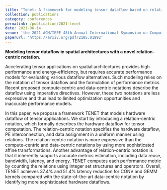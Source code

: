 ```yaml
---
title: "Tenet: A framework for modeling tensor dataflow based on relation-centric notation"
collection: publications
category: conferences
permalink: /publication/2021-tenet
date: 2021-06-14
venue: 'the 2021 ACM/IEEE 48th Annual International Symposium on Computer Architecture (ISCA)'
paperurl: 'https://arxiv.org/pdf/2105.01892'
---
```

**Modeling tensor dataflow in spatial architectures with a novel relation-centric notation.**

Accelerating tensor applications on spatial architectures provides high performance and energy-efficiency, but requires accurate performance models for evaluating various dataflow alternatives. Such modeling relies on the notation of tensor dataflow and the formulation of performance metrics. Recent proposed compute-centric and data-centric notations describe the dataflow using imperative directives. However, these two notations are less expressive and thus lead to limited optimization opportunities and inaccurate performance models.

In this paper, we propose a framework TENET that models hardware dataflow of tensor applications. We start by introducing a relation-centric notation, which formally describes the hardware dataflow for tensor computation. The relation-centric notation specifies the hardware dataflow, PE interconnection, and data assignment in a uniform manner using relations. The relation-centric notation is more expressive than the compute-centric and data-centric notations by using more sophisticated affine transformations. Another advantage of relation-centric notation is that it inherently supports accurate metrics estimation, including data reuse, bandwidth, latency, and energy. TENET computes each performance metric by counting the relations using integer set structures and operators. Overall, TENET achieves 37.4% and 51.4% latency reduction for CONV and GEMM kernels compared with the state-of-the-art data-centric notation by identifying more sophisticated hardware dataflows.